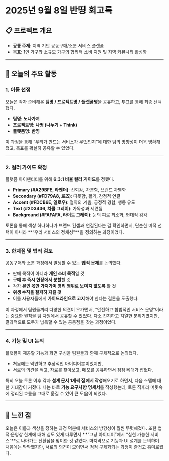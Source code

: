 # 2025년 9월 8일 반띵 회고록

## 📋 프로젝트 개요

* **공통 주제**: 지역 기반 공동구매/소분 서비스 플랫폼
* **목표**: 1인 가구와 소규모 가구의 합리적 소비 지원 및 지역 커뮤니티 활성화

---

## 🌱 오늘의 주요 활동

### 1. 이름 선정

오늘은 각자 준비해온 **팀명 / 프로젝트명 / 플랫폼명**을 공유하고, 투표를 통해 최종 선택했다.

* **팀명**: **노나가져**
* **프로젝트명**: **나띵 (나누기 + Think)**
* **플랫폼명**: **반띵**

이 과정을 통해 “우리가 만드는 서비스가 무엇인지”에 대한 팀의 방향성이 더욱 명확해졌고, 목표를 확실히 공유할 수 있었다.

---

### 2. 컬러 가이드 확정

플랫폼 아이덴티티를 위해 **6:3:1 비율 컬러 가이드**를 정했다.

* **Primary (#A29BFE, 라벤더)**: 신뢰감, 차분함, 브랜드 차별화
* **Secondary (#FD79A8, 로즈)**: 따뜻함, 활기, 감정적 연결
* **Accent (#FDCB6E, 옐로우)**: 절약의 기쁨, 긍정적 경험, 행동 유도
* **Text (#2D3436, 차콜 그레이)**: 가독성과 세련됨
* **Background (#FAFAFA, 라이트 그레이)**: 눈의 피로 최소화, 현대적 감각

토론을 통해 색상 하나하나가 브랜드 컨셉과 연결된다는 걸 확인하면서, 단순한 미적 선택이 아니라 \*\*“우리 서비스의 정체성”\*\*을 정의하는 과정이었다.

---

### 3. 한계점 및 법적 검토

공동구매와 소분 과정에서 발생할 수 있는 **법적 문제**를 논의했다.

* 판매 목적이 아니라 **개인 소비 목적**일 것
* **구매 후 즉시 현장에서 분할**할 것
* 각자 **본인 몫만 가져가며 영리 행위로 보이지 않도록** 할 것
* **위생 수칙을 철저히 지킬 것**
* 이를 사용자들에게 **가이드라인으로 고지**해야 한다는 결론을 도출했다.

이 과정에서 팀원들끼리 다양한 의견이 오가면서, “안전하고 합법적인 서비스 운영”이라는 중요한 원칙을 팀 차원에서 공유할 수 있었다. 다소 진지하고 치열한 분위기였지만, 결과적으로 모두가 납득할 수 있는 공통점을 찾는 과정이었다.

---

### 4. 기능 및 UI 논의

플랫폼이 제공할 기능과 화면 구성을 팀원들과 함께 구체적으로 논의했다.

* 처음에는 막연하고 추상적인 아이디어뿐이었지만,
* 서로의 의견을 적고, 자료를 찾아보고, 메모를 공유하면서 점점 뼈대가 잡혔다.

특히 오늘 토론 이후 각자 **설계 문서 1개씩 집에서 작성**해오기로 하면서, 다음 스텝에 대한 기대감이 커졌다. 나는 바로 **기능 요구사항 명세서**를 작성했는데, 토론 직후라 머릿속에 정리된 흐름을 그대로 옮길 수 있어 큰 도움이 되었다.

---

## 🤔 느낀 점

오늘은 이름과 색상을 정하는 과정 덕분에 서비스의 방향성이 훨씬 뚜렷해졌다.
또한 법적·운영상 한계에 대해 심도 있게 다루면서 \*\*“그냥 아이디어”에서 “실현 가능한 서비스”\*\*로 나아가는 전환점을 맞이한 것 같았다.
마지막으로 기능과 UI 설계를 논의하며 처음에는 막막했지만, 서로의 의견이 모이면서 점점 구체화되는 과정이 즐겁고 흥미로웠다.

